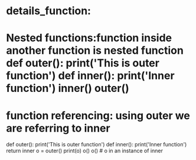 # details_function:
Nested functions:function inside another function is nested function
def outer():
    print('This is outer function')
    def inner():
        print('Inner function')
    inner()
outer()
=========================
# function referencing: using outer we are referring to inner
def outer():
    print('This is outer function')
    def inner():
        print('Inner function')
    return inner
o = outer()
print(o)
o()
o() # o in an instance of inner
